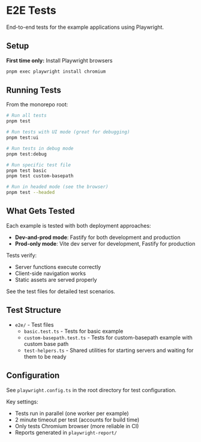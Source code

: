 # E2E Tests

End-to-end tests for the example applications using Playwright.

## Setup

**First time only:** Install Playwright browsers

```bash
pnpm exec playwright install chromium
```

## Running Tests

From the monorepo root:

```bash
# Run all tests
pnpm test

# Run tests with UI mode (great for debugging)
pnpm test:ui

# Run tests in debug mode
pnpm test:debug

# Run specific test file
pnpm test basic
pnpm test custom-basepath

# Run in headed mode (see the browser)
pnpm test --headed
```

## What Gets Tested

Each example is tested with both deployment approaches:
- **Dev-and-prod mode**: Fastify for both development and production
- **Prod-only mode**: Vite dev server for development, Fastify for production

Tests verify:
- Server functions execute correctly
- Client-side navigation works
- Static assets are served properly

See the test files for detailed test scenarios.

## Test Structure

- `e2e/` - Test files
  - `basic.test.ts` - Tests for basic example
  - `custom-basepath.test.ts` - Tests for custom-basepath example with custom base path
  - `test-helpers.ts` - Shared utilities for starting servers and waiting for them to be ready

## Configuration

See `playwright.config.ts` in the root directory for test configuration.

Key settings:
- Tests run in parallel (one worker per example)
- 2 minute timeout per test (accounts for build time)
- Only tests Chromium browser (more reliable in CI)
- Reports generated in `playwright-report/`

